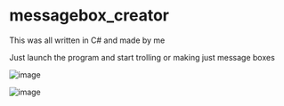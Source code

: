 # messagebox_creator
This was all written in C# and made by me

Just launch the program and start trolling or making just message boxes

![image](https://github.com/user-attachments/assets/bdd9c3e5-c9de-4684-8cc3-fd255fa1122b)

![image](https://github.com/user-attachments/assets/0d3b323a-850d-483a-98de-00efea1c4398)
